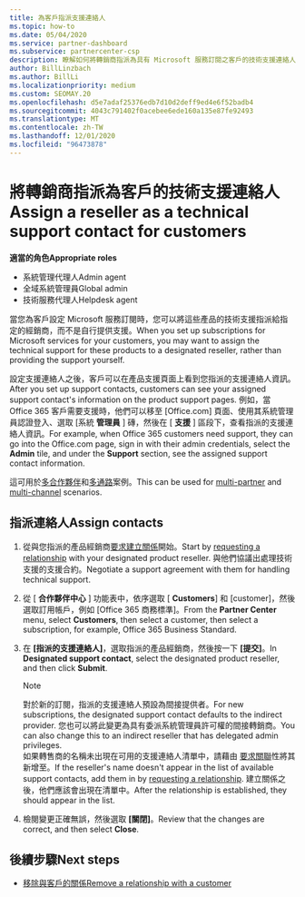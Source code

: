 ```yaml
---
title: 為客戶指派支援連絡人
ms.topic: how-to
ms.date: 05/04/2020
ms.service: partner-dashboard
ms.subservice: partnercenter-csp
description: 瞭解如何將轉銷商指派為具有 Microsoft 服務訂閱之客戶的技術支援連絡人。
author: BillLinzbach
ms.author: BillLi
ms.localizationpriority: medium
ms.custom: SEOMAY.20
ms.openlocfilehash: d5e7adaf25376edb7d10d2deff9ed4e6f52badb4
ms.sourcegitcommit: 4043c791402f0acebee6ede160a135e87fe92493
ms.translationtype: MT
ms.contentlocale: zh-TW
ms.lasthandoff: 12/01/2020
ms.locfileid: "96473878"
---
```

# <a name="assign-a-reseller-as-a-technical-support-contact-for-customers"></a><span data-ttu-id="0405b-103">將轉銷商指派為客戶的技術支援連絡人</span><span class="sxs-lookup"><span data-stu-id="0405b-103">Assign a reseller as a technical support contact for customers</span></span>

<span data-ttu-id="0405b-104">**適當的角色**</span><span class="sxs-lookup"><span data-stu-id="0405b-104">**Appropriate roles**</span></span>

- <span data-ttu-id="0405b-105">系統管理代理人</span><span class="sxs-lookup"><span data-stu-id="0405b-105">Admin agent</span></span>
- <span data-ttu-id="0405b-106">全域系統管理員</span><span class="sxs-lookup"><span data-stu-id="0405b-106">Global admin</span></span>
- <span data-ttu-id="0405b-107">技術服務代理人</span><span class="sxs-lookup"><span data-stu-id="0405b-107">Helpdesk agent</span></span>


<span data-ttu-id="0405b-108">當您為客戶設定 Microsoft 服務訂閱時，您可以將這些產品的技術支援指派給指定的經銷商，而不是自行提供支援。</span><span class="sxs-lookup"><span data-stu-id="0405b-108">When you set up subscriptions for Microsoft services for your customers, you may want to assign the technical support for these products to a designated reseller, rather than providing the support yourself.</span></span>

<span data-ttu-id="0405b-109">設定支援連絡人之後，客戶可以在產品支援頁面上看到您指派的支援連絡人資訊。</span><span class="sxs-lookup"><span data-stu-id="0405b-109">After you set up support contacts, customers can see your assigned support contact's information on the product support pages.</span></span> <span data-ttu-id="0405b-110">例如，當 Office 365 客戶需要支援時，他們可以移至 [Office.com] 頁面、使用其系統管理員認證登入、選取 [系統 **管理員** ] 磚，然後在 [ **支援** ] 區段下，查看指派的支援連絡人資訊。</span><span class="sxs-lookup"><span data-stu-id="0405b-110">For example, when Office 365 customers need support, they can go into the Office.com page, sign in with their admin credentials, select the **Admin** tile, and under the **Support** section, see the assigned support contact information.</span></span>

<span data-ttu-id="0405b-111">這可用於[多合作夥伴](multipartner.md)和[多通路](multichannel.md)案例。</span><span class="sxs-lookup"><span data-stu-id="0405b-111">This can be used for [multi-partner](multipartner.md) and [multi-channel](multichannel.md) scenarios.</span></span> 


## <a name="assign-contacts"></a><span data-ttu-id="0405b-112">指派連絡人</span><span class="sxs-lookup"><span data-stu-id="0405b-112">Assign contacts</span></span>

1. <span data-ttu-id="0405b-113">從與您指派的產品經銷商[要求建立關係](request-a-relationship-with-a-customer.md)開始。</span><span class="sxs-lookup"><span data-stu-id="0405b-113">Start by [requesting a relationship](request-a-relationship-with-a-customer.md) with your designated product reseller.</span></span> <span data-ttu-id="0405b-114">與他們協議出處理技術支援的支援合約。</span><span class="sxs-lookup"><span data-stu-id="0405b-114">Negotiate a support agreement with them for handling technical support.</span></span>

2. <span data-ttu-id="0405b-115">從 [ **合作夥伴中心** ] 功能表中，依序選取 [ **Customers**] 和 [customer]，然後選取訂用帳戶，例如 [Office 365 商務標準]。</span><span class="sxs-lookup"><span data-stu-id="0405b-115">From the **Partner Center** menu, select **Customers**, then select a customer, then select a subscription, for example, Office 365 Business Standard.</span></span>

3. <span data-ttu-id="0405b-116">在 **\[指派的支援連絡人\]**，選取指派的產品經銷商，然後按一下 **\[提交\]**。</span><span class="sxs-lookup"><span data-stu-id="0405b-116">In  **Designated support contact**, select the designated product reseller, and then click **Submit**.</span></span> 

      >[!NOTE]  
      ><span data-ttu-id="0405b-117">對於新的訂閱，指派的支援連絡人預設為間接提供者。</span><span class="sxs-lookup"><span data-stu-id="0405b-117">For new subscriptions, the designated support contact defaults to the indirect provider.</span></span> <span data-ttu-id="0405b-118">您也可以將此變更為具有委派系統管理員許可權的間接轉銷商。</span><span class="sxs-lookup"><span data-stu-id="0405b-118">You can also change this to an indirect reseller that has delegated admin privileges.</span></span>    
    ><span data-ttu-id="0405b-119">如果轉售商的名稱未出現在可用的支援連絡人清單中，請藉由 [要求關聯](request-a-relationship-with-a-customer.md)性將其新增至。</span><span class="sxs-lookup"><span data-stu-id="0405b-119">If the reseller's name doesn't appear in the list of available support contacts, add them in by [requesting a relationship](request-a-relationship-with-a-customer.md).</span></span> <span data-ttu-id="0405b-120">建立關係之後，他們應該會出現在清單中。</span><span class="sxs-lookup"><span data-stu-id="0405b-120">After the relationship is established, they should appear in the list.</span></span>  

4. <span data-ttu-id="0405b-121">檢閱變更正確無誤，然後選取 **\[關閉\]**。</span><span class="sxs-lookup"><span data-stu-id="0405b-121">Review that the changes are correct, and then select **Close**.</span></span>

## <a name="next-steps"></a><span data-ttu-id="0405b-122">後續步驟</span><span class="sxs-lookup"><span data-stu-id="0405b-122">Next steps</span></span>

- [<span data-ttu-id="0405b-123">移除與客戶的關係</span><span class="sxs-lookup"><span data-stu-id="0405b-123">Remove a relationship with a customer</span></span>](remove-a-relationship.md)